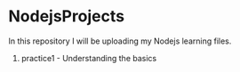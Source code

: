 # NodejsProjects

In this repository I will be uploading my Nodejs learning files.
1. practice1 - Understanding the basics
